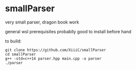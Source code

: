 # smallParser
very small parser, dragon book work

general wsl prerequisites probablly good to install before hand

to build:

```
git clone https://github.com/XiiiC/smallParser
cd smallParser
g++ -std=c++14 parser.hpp main.cpp -o parser
./parser
```
